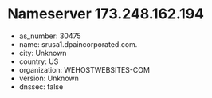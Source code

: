 # Nameserver 173.248.162.194

* as_number: 30475
* name: srusa1.dpaincorporated.com.
* city: Unknown
* country: US
* organization: WEHOSTWEBSITES-COM
* version: Unknown
* dnssec: false
